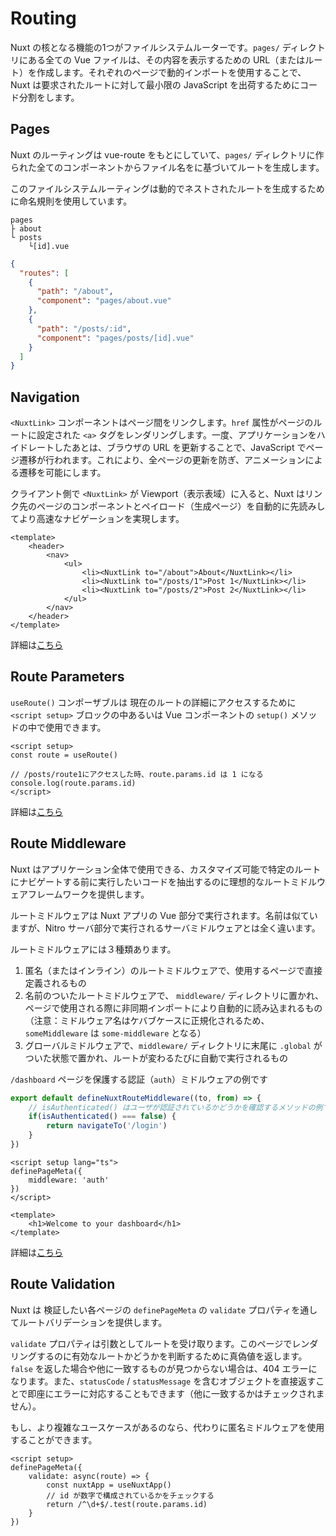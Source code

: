 # Routing
Nuxt の核となる機能の1つがファイルシステムルーターです。`pages/` ディレクトリにある全ての Vue ファイルは、その内容を表示するための URL（またはルート）を作成します。それぞれのページで動的インポートを使用することで、Nuxt は要求されたルートに対して最小限の JavaScript を出荷するためにコード分割をします。

## Pages
Nuxt のルーティングは vue-route をもとにしていて、`pages/` ディレクトリに作られた全てのコンポーネントからファイル名をに基づいてルートを生成します。

このファイルシステムルーティングは動的でネストされたルートを生成するために命名規則を使用しています。

```
pages
├ about
└ posts
    └[id].vue
```
```json
{
  "routes": [
    {
      "path": "/about",
      "component": "pages/about.vue"
    },
    {
      "path": "/posts/:id",
      "component": "pages/posts/[id].vue"
    }
  ]
}
```

## Navigation
`<NuxtLink>` コンポーネントはページ間をリンクします。`href` 属性がページのルートに設定された `<a>` タグをレンダリングします。一度、アプリケーションをハイドレートしたあとは、ブラウザの URL を更新することで、JavaScript でページ遷移が行われます。これにより、全ページの更新を防ぎ、アニメーションによる遷移を可能にします。

クライアント側で `<NuxtLink>` が Viewport（表示表域）に入ると、Nuxt はリンク先のページのコンポーネントとペイロード（生成ページ）を自動的に先読みしてより高速なナビゲーションを実現します。

```Vue
<template>
    <header>
        <nav>
            <ul>
                <li><NuxtLink to="/about">About</NuxtLink></li>
                <li><NuxtLink to="/posts/1">Post 1</NuxtLink></li>
                <li><NuxtLink to="/posts/2">Post 2</NuxtLink></li>
            </ul>
        </nav>
    </header>
</template>
```
詳細は[こちら](https://nuxt.com/docs/api/components/nuxt-link)

## Route Parameters
`useRoute()` コンポーザブルは 現在のルートの詳細にアクセスするために `<script setup>` ブロックの中あるいは Vue コンポーネントの `setup()` メソッドの中で使用できます。

```Vue
<script setup>
const route = useRoute()

// /posts/route1にアクセスした時、route.params.id は 1 になる
console.log(route.params.id)
</script>
```
詳細は[こちら](https://nuxt.com/docs/api/composables/use-route)

## Route Middleware
Nuxt はアプリケーション全体で使用できる、カスタマイズ可能で特定のルートにナビゲートする前に実行したいコードを抽出するのに理想的なルートミドルウェアフレームワークを提供します。

ルートミドルウェアは Nuxt アプリの Vue 部分で実行されます。名前は似ていますが、Nitro サーバ部分で実行されるサーバミドルウェアとは全く違います。

ルートミドルウェアには３種類あります。
1. 匿名（またはインライン）のルートミドルウェアで、使用するページで直接定義されるもの
2. 名前のついたルートミドルウェアで、 `middleware/` ディレクトリに置かれ、ページで使用される際に非同期インポートにより自動的に読み込まれるもの（注意：ミドルウェア名はケバブケースに正規化されるため、`someMiddleware` は `some-middleware` となる）
3. グローバルミドルウェアで、`middleware/` ディレクトリに末尾に `.global` がついた状態で置かれ、ルートが変わるたびに自動で実行されるもの

`/dashboard` ページを保護する認証（`auth`）ミドルウェアの例です
```ts
export default defineNuxtRouteMiddleware((to, from) => {
    // isAuthenticated() はユーザが認証されているかどうかを確認するメソッドの例です
    if(isAuthenticated() === false) {
        return navigateTo('/login')
    }
})
```
```Vue
<script setup lang="ts">
definePageMeta({
    middleware: 'auth'
})
</script>

<template>
    <h1>Welcome to your dashboard</h1>
</template>
```
詳細は[こちら](https://nuxt.com/docs/guide/directory-structure/middleware)

## Route Validation
Nuxt は 検証したい各ページの `definePageMeta` の `validate` プロパティを通してルートバリデーションを提供します。

`validate` プロパティは引数としてルートを受け取ります。このページでレンダリングするのに有効なルートかどうかを判断するために真偽値を返します。`false` を返した場合や他に一致するものが見つからない場合は、404 エラーになります。また、`statusCode` / `statusMessage` を含むオブジェクトを直接返すことで即座にエラーに対応することもできます（他に一致するかはチェックされません）。

もし、より複雑なユースケースがあるのなら、代わりに匿名ミドルウェアを使用することができます。

```Vue
<script setup>
definePageMeta({
    validate: async(route) => {
        const nuxtApp = useNuxtApp()
        // id が数字で構成されているかをチェックする
        return /^\d+$/.test(route.params.id)
    }
})
```